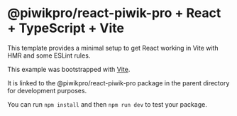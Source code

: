 # @piwikpro/react-piwik-pro + React + TypeScript + Vite

This template provides a minimal setup to get React working in Vite with HMR and some ESLint rules.

This example was bootstrapped with [Vite](https://vitejs.dev/).

It is linked to the @piwikpro/react-piwik-pro package in the parent directory for development purposes.

You can run `npm install` and then `npm run dev` to test your package.
